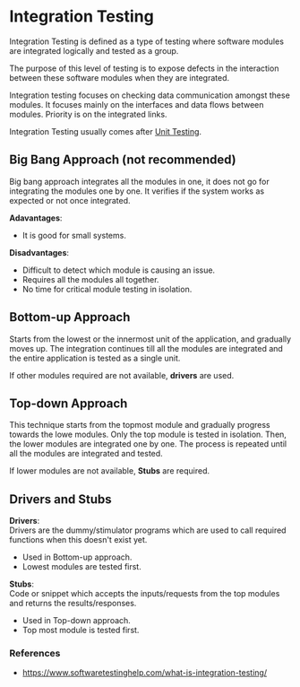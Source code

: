 # Integration Testing

Integration Testing is defined as a type of testing where software modules
are integrated logically and tested as a group.  

The purpose of this level of testing is to expose defects in the 
interaction between these software modules when they are integrated.  

Integration testing focuses on checking data communication amongst these
modules. It focuses mainly on the interfaces and data flows between modules.
Priority is on the integrated links.

Integration Testing usually comes after [Unit Testing](unit-testing.md).

## Big Bang Approach (not recommended)

Big bang approach integrates all the modules in one, it does not go for
integrating the modules one by one. It verifies if the system works as
expected or not once integrated.

__Adavantages__: 
- It is good for small systems.     

__Disadvantages__: 
- Difficult to detect which module is causing an issue.
- Requires all the modules all together.
- No time for critical module testing in isolation.

## Bottom-up Approach

Starts from the lowest or the innermost unit of the application, and
gradually moves up. The integration continues till all the modules
are integrated and the entire application is tested as a single unit.  

If other modules required are not available, __drivers__ are used.

## Top-down Approach

This technique starts from the topmost module and gradually progress
towards the lowe modules. Only the top module is tested in isolation.
Then, the lower modules are integrated one by one. The process is 
repeated until all the modules are integrated and tested.  

If lower modules are not available, __Stubs__ are required.

## Drivers and Stubs

__Drivers__:  
Drivers are the dummy/stimulator programs which are used to call
required functions when this doesn't exist yet.
- Used in Bottom-up approach.
- Lowest modules are tested first.

__Stubs__:  
Code or snippet which accepts the inputs/requests from the top modules
and returns the results/responses.
- Used in Top-down approach.
- Top most module is tested first.

### References

- https://www.softwaretestinghelp.com/what-is-integration-testing/
